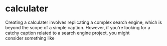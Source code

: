 # calculater
Creating a calculater involves replicating a complex search engine, which is beyond the scope of a simple caption. However, if you're looking for a catchy caption related to a search engine project, you might consider something like

